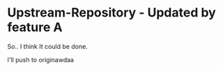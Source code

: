 # Upstream-Repository - Updated by feature A
So.. I think It could be done.


I'll push to originawdaa